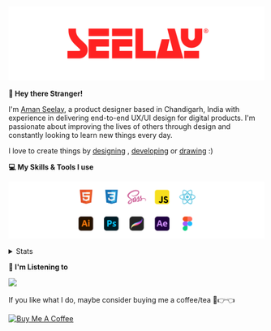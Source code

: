 [![banner](./images/seelay.svg)](https://www.seelay.in)

**👋 Hey there Stranger!**

I'm [Aman Seelay](https://www.seelay.in), a product designer based in Chandigarh, India with experience in delivering end-to-end UX/UI design for digital products. I'm passionate about improving the lives of others through design and constantly looking to learn new things every day.

I love to create things by [designing](https://www.seelay.in/#work) , [developing](https://www.seelay.in/#projects) or [drawing](https://art.seelay.in) :)

**💻 My Skills & Tools I use**

[![banner](./images/skills&tools.svg)](https://www.seelay.in/about)

<details>
  <summary>Stats</summary>

---

<!--START_SECTION:waka-->
![Profile Views](http://img.shields.io/badge/Profile%20Views-0-blue)

**🐱 My GitHub Data** 

> 📦 780.1 kB Used in GitHub's Storage 
 > 
> 🏆 163 Contributions in the Year 2024
 > 
> 💼 Opted to Hire
 > 
> 📜 1 Public Repository 
 > 
> 🔑 43 Private Repository 
 > 
**I'm a Night 🦉** 

```text
🌞 Morning                302 commits         ████░░░░░░░░░░░░░░░░░░░░░   15.19 % 
🌆 Daytime                331 commits         ████░░░░░░░░░░░░░░░░░░░░░   16.65 % 
🌃 Evening                616 commits         ████████░░░░░░░░░░░░░░░░░   30.99 % 
🌙 Night                  739 commits         █████████░░░░░░░░░░░░░░░░   37.17 % 
```
📅 **I'm Most Productive on Sunday** 

```text
Monday                   255 commits         ███░░░░░░░░░░░░░░░░░░░░░░   12.83 % 
Tuesday                  304 commits         ████░░░░░░░░░░░░░░░░░░░░░   15.29 % 
Wednesday                171 commits         ██░░░░░░░░░░░░░░░░░░░░░░░   08.60 % 
Thursday                 339 commits         ████░░░░░░░░░░░░░░░░░░░░░   17.05 % 
Friday                   247 commits         ███░░░░░░░░░░░░░░░░░░░░░░   12.42 % 
Saturday                 294 commits         ████░░░░░░░░░░░░░░░░░░░░░   14.79 % 
Sunday                   378 commits         █████░░░░░░░░░░░░░░░░░░░░   19.01 % 
```


📊 **This Week I Spent My Time On** 

```text
🕑︎ Time Zone: Asia/Kolkata

💬 Programming Languages: 
Other                    9 hrs 18 mins       ██████████████░░░░░░░░░░░   57.86 % 
TypeScript               3 hrs 46 mins       ██████░░░░░░░░░░░░░░░░░░░   23.42 % 
JSON                     54 mins             █░░░░░░░░░░░░░░░░░░░░░░░░   05.68 % 
JavaScript               54 mins             █░░░░░░░░░░░░░░░░░░░░░░░░   05.61 % 
HTML                     20 mins             █░░░░░░░░░░░░░░░░░░░░░░░░   02.17 % 

🔥 Editors: 
Chrome                   10 hrs 46 mins      █████████████████░░░░░░░░   66.94 % 
VS Code                  5 hrs 19 mins       ████████░░░░░░░░░░░░░░░░░   33.06 % 

💻 Operating System: 
Windows                  16 hrs 5 mins       █████████████████████████   100.00 % 
```

**I Mostly Code in JavaScript** 

```text
JavaScript               25 repos            ██████████████░░░░░░░░░░░   55.56 % 
TypeScript               12 repos            ███████░░░░░░░░░░░░░░░░░░   26.67 % 
HTML                     5 repos             ███░░░░░░░░░░░░░░░░░░░░░░   11.11 % 
Java                     3 repos             ██░░░░░░░░░░░░░░░░░░░░░░░   06.67 % 
```




 Last Updated on 19/10/2024 06:44:23 UTC
<!--END_SECTION:waka-->

---

 </details>

**🎵 I'm Listening to**

<object data="https://now-play.vercel.app/api/generate?uid=7a17a86e-d6b7-43b5-8d9c-1d6dae42a779" >

  <img src="https://now-play.vercel.app/api/generate?uid=7a17a86e-d6b7-43b5-8d9c-1d6dae42a779" />

</object>

If you like what I do, maybe consider buying me a coffee/tea 🥺👉👈

<a href="https://www.buymeacoffee.com/seelay" target="_blank"><img src="https://cdn.buymeacoffee.com/buttons/v2/default-red.png" alt="Buy Me A Coffee" width="150" ></a>

